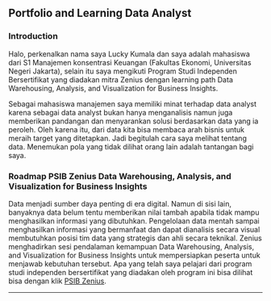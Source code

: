 ## Portfolio and Learning Data Analyst

### Introduction

Halo, perkenalkan nama saya Lucky Kumala dan saya adalah mahasiswa dari S1 Manajemen konsentrasi Keuangan (Fakultas Ekonomi, Universitas Negeri Jakarta), selain itu saya mengikuti Program Studi Independen Bersertifikat yang diadakan mitra Zenius dengan learning path Data Warehousing, Analysis, and Visualization for Business Insights.

Sebagai mahasiswa manajemen saya memiliki minat terhadap data analyst karena sebagai data analyst bukan hanya menganalisis namun juga memberikan pandangan dan menyarankan solusi berdasarkan data yang ia peroleh. Oleh karena itu, dari data kita bisa membaca arah bisnis untuk meraih target yang ditetapkan. Jadi begitulah cara saya melihat tentang data. Menemukan pola yang tidak dilihat orang lain adalah tantangan bagi saya.

### Roadmap PSIB Zenius Data Warehousing, Analysis, and Visualization for Business Insights
Data menjadi sumber daya penting di era digital. Namun di sisi lain, banyaknya data belum tentu memberikan nilai tambah apabila tidak mampu menghasilkan informasi yang dibutuhkan. Pengelolaan data mentah sampai menghasilkan informasi yang bermanfaat dan dapat dianalisis secara visual membutuhkan posisi tim data yang strategis dan ahli secara teknikal. Zenius menghadirkan sesi pendalaman kemampuan Data Warehousing, Analysis, and Visualization for Business Insights untuk mempersiapkan peserta untuk menjawab kebutuhan tersebut.
Apa yang telah saya pelajari dari program studi independen bersertifikat yang diadakan oleh program ini bisa dilihat bisa dengan klik [PSIB Zenius](https://github.com/luckykumala/luckykumala_DA.github.io/blob/master/PSIB%20Zenius.md).
___
